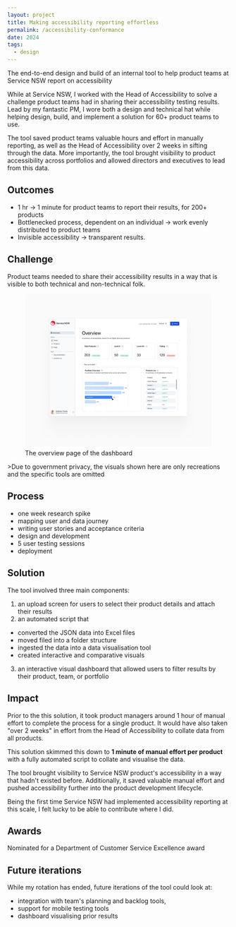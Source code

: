 ```yaml
---
layout: project
title: Making accessibility reporting effortless
permalink: /accessibility-conformance
date: 2024
tags:
  - design
---
```

<p class="intro">The end-to-end design and build of an internal tool to help product teams at Service NSW report on accessibility</p>

While at Service NSW, I worked with the Head of Accessibility to solve a challenge product teams had in sharing their accessibility testing results. Lead by my fantastic PM, I wore both a design and technical hat while helping design, build, and implement a solution for 60+ product teams to use.

The tool saved product teams valuable hours and effort in manually reporting, as well as the Head of Accessibility over 2 weeks in sifting through the data. More importantly, the tool brought visibility to product accessibility across portfolios and allowed directors and executives to lead from this data. 
## Outcomes

- 1 hr → 1 minute for product teams to report their results, for 200+ products
- Bottlenecked process, dependent on an individual → work evenly distributed to product teams
- Invisible accessibility → transparent results. 

## Challenge

Product teams needed to share their accessibility results in a way that is visible to both technical and non-technical folk.
<figure class="wide">
	<img src="assets/projects/Frame 6.png">
	<figcaption>The overview page of the dashboard</figcaption>
</figure>
>Due to government privacy, the visuals shown here are only recreations and the specific tools are omitted


## Process

- one week research spike
- mapping user and data journey
- writing user stories and acceptance criteria
- design and development
- 5 user testing sessions
- deployment

## Solution

The tool involved three main components:

1. an upload screen for users to select their product details and attach their results
2. an automated script that
 - converted the JSON data into Excel files
 - moved filed into a folder structure
 - ingested the data into a data visualisation tool
 - created interactive and comparative visuals
3. an interactive visual dashboard that allowed users to filter results by their product, team, or portfolio


## Impact

Prior to the this solution, it took product managers around 1 hour of manual effort to complete the process for a single product. It would have also taken "over 2 weeks" in effort from the Head of Accessibility to collate data from all products.

This solution skimmed this down to **1 minute of manual effort per product** with a fully automated script to collate and visualise the data.

The tool brought visibility to Service NSW product's accessibility in a way that hadn't existed before. Additionally, it saved valuable manual effort and pushed accessibility further into the product development lifecycle.

Being the first time Service NSW had implemented accessibility reporting at this scale, I felt lucky to be able to contribute where I did.

## Awards
Nominated for a Department of Customer Service Excellence award

## Future iterations
While my rotation has ended, future iterations of the tool could look at:

- integration with team's planning and backlog tools,
- support for mobile testing tools
- dashboard visualising prior results